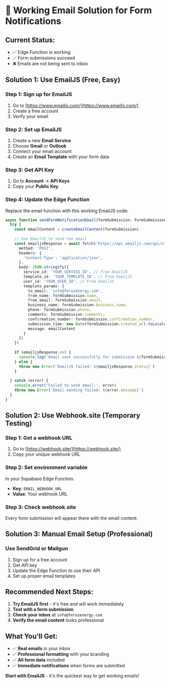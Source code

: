 # 📧 Working Email Solution for Form Notifications

## **Current Status:**
- ✅ Edge Function is working
- ✅ Form submissions succeed
- ❌ Emails are not being sent to inbox

## **Solution 1: Use EmailJS (Free, Easy)**

### **Step 1: Sign up for EmailJS**
1. Go to [https://www.emailjs.com/](https://www.emailjs.com/)
2. Create a free account
3. Verify your email

### **Step 2: Set up EmailJS**
1. Create a new **Email Service**
2. Choose **Gmail** or **Outlook**
3. Connect your email account
4. Create an **Email Template** with your form data

### **Step 3: Get API Key**
1. Go to **Account** → **API Keys**
2. Copy your **Public Key**

### **Step 4: Update the Edge Function**
Replace the email function with this working EmailJS code:

```typescript
async function sendFormNotificationEmail(formSubmission: FormSubmission) {
  try {
    const emailContent = createEmailContent(formSubmission)
    
    // Use EmailJS to send the email
    const emailjsResponse = await fetch('https://api.emailjs.com/api/v1.0/email/send', {
      method: 'POST',
      headers: {
        'Content-Type': 'application/json',
      },
      body: JSON.stringify({
        service_id: 'YOUR_SERVICE_ID', // From EmailJS
        template_id: 'YOUR_TEMPLATE_ID', // From EmailJS
        user_id: 'YOUR_USER_ID', // From EmailJS
        template_params: {
          to_email: 'info@ferozenergy.com',
          from_name: formSubmission.name,
          from_email: formSubmission.email,
          business_name: formSubmission.business_name,
          phone: formSubmission.phone,
          comments: formSubmission.comments,
          confirmation_number: formSubmission.confirmation_number,
          submission_time: new Date(formSubmission.created_at).toLocaleString(),
          message: emailContent
        }
      })
    })
    
    if (emailjsResponse.ok) {
      console.log(`Email sent successfully for submission ${formSubmission.confirmation_number}`)
    } else {
      throw new Error(`EmailJS failed: ${emailjsResponse.status}`)
    }
    
  } catch (error) {
    console.error('Failed to send email:', error)
    throw new Error(`Email sending failed: ${error.message}`)
  }
}
```

## **Solution 2: Use Webhook.site (Temporary Testing)**

### **Step 1: Get a webhook URL**
1. Go to [https://webhook.site/](https://webhook.site/)
2. Copy your unique webhook URL

### **Step 2: Set environment variable**
In your Supabase Edge Function:
- **Key**: `EMAIL_WEBHOOK_URL`
- **Value**: Your webhook URL

### **Step 3: Check webhook.site**
Every form submission will appear there with the email content.

## **Solution 3: Manual Email Setup (Professional)**

### **Use SendGrid or Mailgun**
1. Sign up for a free account
2. Get API key
3. Update the Edge Function to use their API
4. Set up proper email templates

## **Recommended Next Steps:**

1. **Try EmailJS first** - it's free and will work immediately
2. **Test with a form submission** 
3. **Check your inbox** at `info@ferozenergy.com`
4. **Verify the email content** looks professional

## **What You'll Get:**
- ✅ **Real emails** in your inbox
- ✅ **Professional formatting** with your branding
- ✅ **All form data** included
- ✅ **Immediate notifications** when forms are submitted

**Start with EmailJS** - it's the quickest way to get working emails!
